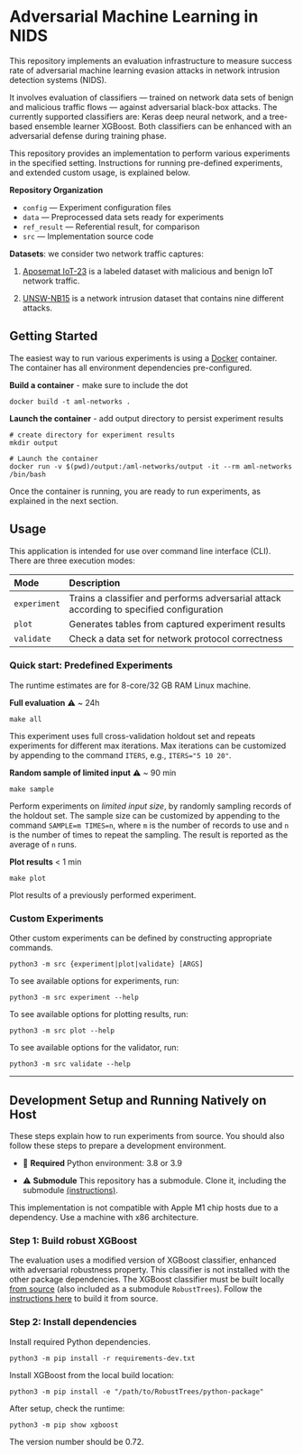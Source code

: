 # Adversarial Machine Learning in NIDS

This repository implements an evaluation infrastructure to measure success rate of adversarial machine learning evasion
attacks in network intrusion detection systems (NIDS).

It involves evaluation of classifiers — trained on network data sets of benign and malicious traffic flows — against
adversarial black-box attacks. The currently supported classifiers are: Keras deep neural network, and a tree-based
ensemble learner XGBoost. Both classifiers can be enhanced with an adversarial defense during training phase.

This repository provides an implementation to perform various experiments in the specified setting. Instructions for
running pre-defined experiments, and extended custom usage, is explained below.

**Repository Organization**

- `config`     — Experiment configuration files              
- `data`       — Preprocessed data sets ready for experiments
- `ref_result` — Referential result, for comparison          
- `src`        — Implementation source code                  

**Datasets**: we consider two network traffic captures:

1. [Aposemat IoT-23](https://www.stratosphereips.org/datasets-iot23/) is a labeled dataset with malicious and benign IoT
   network traffic.

2. [UNSW-NB15](https://research.unsw.edu.au/projects/unsw-nb15-dataset) is a network intrusion dataset that contains
   nine different attacks.

## Getting Started

The easiest way to run various experiments is using a [Docker](https://docs.docker.com/engine/install/) container.
The container has all environment dependencies pre-configured.

**Build a container** - make sure to include the dot

```
docker build -t aml-networks .
```

**Launch the container** - add output directory to persist experiment results

```
# create directory for experiment results
mkdir output

# Launch the container
docker run -v $(pwd)/output:/aml-networks/output -it --rm aml-networks /bin/bash
```

Once the container is running, you are ready to run experiments, as explained in the next section.

## Usage

This application is intended for use over command line interface (CLI). There are three execution modes:

| Mode         | Description                                                                              |
|:-------------|:-----------------------------------------------------------------------------------------|
| `experiment` | Trains a classifier and performs adversarial attack according to specified configuration |
| `plot`       | Generates tables from captured experiment results                                        |
| `validate`   | Check a data set for network protocol correctness                                        |

### Quick start: Predefined Experiments

The runtime estimates are for 8-core/32 GB RAM Linux machine.

**Full evaluation** :warning: ~ 24h

```
make all
```

This experiment uses full cross-validation holdout set and repeats experiments for different max iterations. Max
iterations can be customized by appending to the command `ITERS`, e.g., `ITERS="5 10 20"`.

**Random sample of limited input** :warning: ~ 90 min

```
make sample
```

Perform experiments on _limited input size_, by randomly sampling records of the holdout set. The sample size can be
customized by appending to the command `SAMPLE=m TIMES=n`, where `m` is the number of records to use and `n` is the
number of times to repeat the sampling. The result is reported as the average of `n` runs.

**Plot results** < 1 min

```
make plot
```

Plot results of a previously performed experiment.

### Custom Experiments

Other custom experiments can be defined by constructing appropriate commands.

```
python3 -m src {experiment|plot|validate} [ARGS]
```

To see available options for experiments, run:

```
python3 -m src experiment --help
```

To see available options for plotting results, run:

```
python3 -m src plot --help
```

To see available options for the validator, run:

```
python3 -m src validate --help
```

---

## Development Setup and Running Natively on Host

These steps explain how to run experiments from source.
You should also follow these steps to prepare a development environment.

- :snake: **Required** Python environment: 3.8 or 3.9

- :warning: **Submodule** This repository has a submodule. Clone it, including the submodule
  [(instructions)](https://stackoverflow.com/a/4438292).

This implementation is not compatible with Apple M1 chip hosts due to a dependency. Use a machine with x86 architecture.

### Step 1: Build robust XGBoost

The evaluation uses a modified version of XGBoost classifier, enhanced with adversarial robustness property. This
classifier is not installed with the other package dependencies. The XGBoost classifier must be built
locally [from source](https://github.com/chenhongge/RobustTrees) (also included as a submodule `RobustTrees`). Follow
the
[instructions here](https://github.com/chenhongge/RobustTrees/tree/master/python-package#from-source) to build it from
source.

### Step 2: Install dependencies

Install required Python dependencies.

```
python3 -m pip install -r requirements-dev.txt
```

Install XGBoost from the local build location:

```
python3 -m pip install -e "/path/to/RobustTrees/python-package"
```

After setup, check the runtime:

```
python3 -m pip show xgboost
```

The version number should be 0.72.